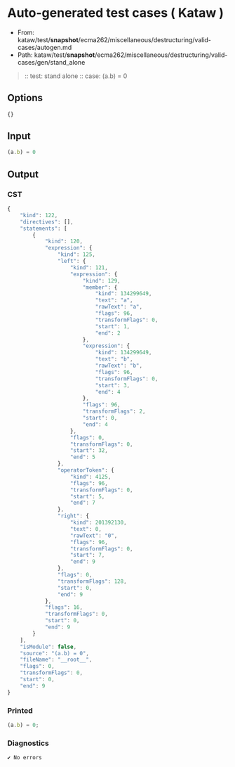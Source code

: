 # Auto-generated test cases ( Kataw )
- From: kataw/test/__snapshot__/ecma262/miscellaneous/destructuring/valid-cases/autogen.md
- Path: kataw/test/__snapshot__/ecma262/miscellaneous/destructuring/valid-cases/gen/stand_alone
> :: test: stand alone
> :: case: (a.b) = 0
## Options

`````js
{}
`````
## Input

`````js
(a.b) = 0
`````
## Output

### CST

```javascript
{
    "kind": 122,
    "directives": [],
    "statements": [
        {
            "kind": 120,
            "expression": {
                "kind": 125,
                "left": {
                    "kind": 121,
                    "expression": {
                        "kind": 129,
                        "member": {
                            "kind": 134299649,
                            "text": "a",
                            "rawText": "a",
                            "flags": 96,
                            "transformFlags": 0,
                            "start": 1,
                            "end": 2
                        },
                        "expression": {
                            "kind": 134299649,
                            "text": "b",
                            "rawText": "b",
                            "flags": 96,
                            "transformFlags": 0,
                            "start": 3,
                            "end": 4
                        },
                        "flags": 96,
                        "transformFlags": 2,
                        "start": 0,
                        "end": 4
                    },
                    "flags": 0,
                    "transformFlags": 0,
                    "start": 32,
                    "end": 5
                },
                "operatorToken": {
                    "kind": 4125,
                    "flags": 96,
                    "transformFlags": 0,
                    "start": 5,
                    "end": 7
                },
                "right": {
                    "kind": 201392130,
                    "text": 0,
                    "rawText": "0",
                    "flags": 96,
                    "transformFlags": 0,
                    "start": 7,
                    "end": 9
                },
                "flags": 0,
                "transformFlags": 128,
                "start": 0,
                "end": 9
            },
            "flags": 16,
            "transformFlags": 0,
            "start": 0,
            "end": 9
        }
    ],
    "isModule": false,
    "source": "(a.b) = 0",
    "fileName": "__root__",
    "flags": 0,
    "transformFlags": 0,
    "start": 0,
    "end": 9
}
```

### Printed

```javascript
(a.b) = 0;
```

### Diagnostics

```javascript
✔ No errors
```

